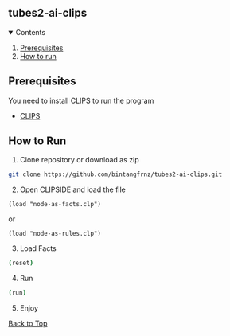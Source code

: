 ## tubes2-ai-clips

<!-- Contents -->
<details open="open">
    <summary>Contents</summary>
    <ol>
        <li><a href="#prerequisites">Prerequisites</a></li>
        <li><a href="#how-to-run">How to run</a></li>
    </ol>
</details>

## Prerequisites

You need to install CLIPS to run the program
- [CLIPS](http://www.clipsrules.net/)

## How to Run
1. Clone repository or download as zip
  ```sh
  git clone https://github.com/bintangfrnz/tubes2-ai-clips.git
  ```

2. Open CLIPSIDE and load the file
  ```ide
  (load "node-as-facts.clp")
  ```
  or
  ```ide
  (load "node-as-rules.clp")
  ```

3. Load Facts
  ```sh
  (reset)
  ```
 
 4. Run
  ```sh
  (run)
  ```
  
 5. Enjoy

<a href="#tubes2-ai-clips">Back to Top</a>
